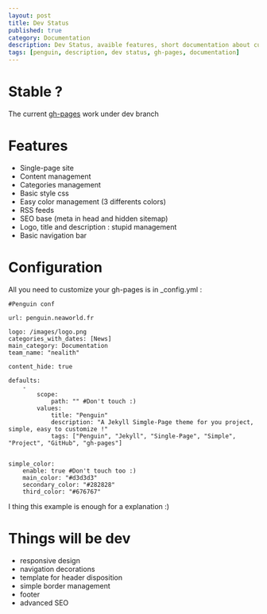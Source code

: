 ```yaml
---
layout: post
title: Dev Status
published: true
category: Documentation
description: Dev Status, avaible features, short documentation about customizing.
tags: [penguin, description, dev status, gh-pages, documentation]
---
```


# Stable ?

The current [gh-pages](http://penguin.neaworld.fr/) work under dev branch

# Features

- Single-page site
- Content management
- Categories management
- Basic style css
- Easy color management (3 differents colors)
- RSS feeds
- SEO base (meta in head and hidden sitemap)
- Logo, title and description : stupid management
- Basic navigation bar

# Configuration

All you need to customize your gh-pages is in _config.yml :

    #Penguin conf

    url: penguin.neaworld.fr

    logo: /images/logo.png
    categories_with_dates: [News]
    main_category: Documentation
    team_name: "nealith"

    content_hide: true

    defaults:
        -
            scope:
                path: "" #Don't touch :)
            values:
                title: "Penguin"
                description: "A Jekyll Simgle-Page theme for you project, simple, easy to customize !"
                tags: ["Penguin", "Jekyll", "Single-Page", "Simple", "Project", "GitHub", "gh-pages"]


    simple_color:
        enable: true #Don't touch too :)
        main_color: "#d3d3d3"
        secondary_color: "#282828"
        third_color: "#676767"


I thing this example is enough for a explanation :)

# Things will be dev

- responsive design
- navigation decorations
- template for header disposition
- simple border management
- footer
- advanced SEO
